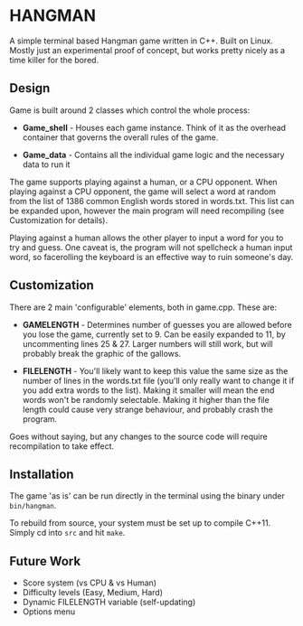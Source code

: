 # HANGMAN #

A simple terminal based Hangman game written in C++. Built on Linux. Mostly just an experimental proof of concept, but works pretty nicely as a time killer for the bored.

## Design ##

Game is built around 2 classes which control the whole process:

* **Game_shell** - Houses each game instance. Think of it as the overhead container that governs the overall rules of the game.

* **Game_data** - Contains all the individual game logic and the necessary data to run it

The game supports playing against a human, or a CPU opponent. When playing against a CPU opponent, the game will select a word at random from the list of 1386 common English words stored in words.txt. This list can be expanded upon, however the main program will need recompiling (see Customization for details).

Playing against a human allows the other player to input a word for you to try and guess. One caveat is, the program will not spellcheck a human input word, so facerolling the keyboard is an effective way to ruin someone's day.

## Customization ##

There are 2 main 'configurable' elements, both in game.cpp. These are:

* **GAMELENGTH** - Determines number of guesses you are allowed before you lose the game, currently set to 9. Can be easily expanded to 11, by uncommenting lines 25 & 27. Larger numbers will still work, but will probably break the graphic of the gallows.

* **FILELENGTH** - You'll likely want to keep this value the same size as the number of lines in the words.txt file (you'll only really want to change it if you add extra words to the list). Making it smaller will mean the end words won't be randomly selectable. Making it higher than the file length could cause very strange behaviour, and probably crash the program.

Goes without saying, but any changes to the source code will require recompilation to take effect.

## Installation  ##

The game 'as is' can be run directly in the terminal using the binary under `bin/hangman`.

To rebuild from source, your system must be set up to compile C++11. Simply cd into `src` and hit `make`.

## Future Work ##

* Score system (vs CPU & vs Human)
* Difficulty levels (Easy, Medium, Hard)
* Dynamic FILELENGTH variable (self-updating)
* Options menu

